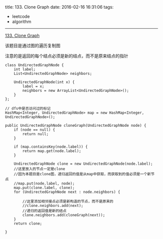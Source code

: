 title: 133. Clone Graph
date: 2016-02-16 16:31:06
tags:
- leetcode
- algorithm
---

[133. Clone Graph](https://leetcode.com/problems/clone-graph/)

该题目是通过图的遍历复制图

注意的是返回的每个结点必须是新的结点，而不是原来结点的指针

```
class UndirectedGraphNode {
	int label;
	List<UndirectedGraphNode> neighbors;

	UndirectedGraphNode(int x) {
		label = x;
		neighbors = new ArrayList<UndirectedGraphNode>();
	}
};

// dfs中是否访问过的标记
HashMap<Integer, UndirectedGraphNode> map = new HashMap<Integer, UndirectedGraphNode>();

public UndirectedGraphNode cloneGraph(UndirectedGraphNode node) {
	if (node == null) {
		return null;
	}

	if (map.containsKey(node.label)) {
		return map.get(node.label);
	}

	UndirectedGraphNode clone = new UndirectedGraphNode(node.label);
	//这里放入的节点一定是clone
	//因为本题目是clone图，递归返回的值是从map中获取，而获取到的值必须是一个新节点
	//map.put(node.label, node);
	map.put(clone.label, clone);
	for (UndirectedGraphNode next : node.neighbors) {
		
		//这里添加相邻接点必须是新构造的节点，而不是原来的
		//clone.neighbors.add(next);
		//递归的返回值是新的结点
		clone.neighbors.add(cloneGraph(next));
	}
	return clone;

}
```

